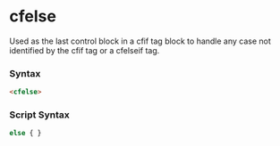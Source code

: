 # cfelse

Used as the last control block in a cfif tag block to handle
 any case not identified by the cfif tag or a cfelseif tag.

### Syntax

```html
<cfelse>
```

### Script Syntax

```javascript
else { }
```

